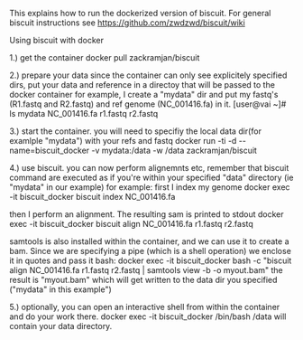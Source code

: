 This explains how to run the dockerized version of biscuit. For general biscuit instructions see https://github.com/zwdzwd/biscuit/wiki


Using biscuit with docker

1.) get the container 
docker pull zackramjan/biscuit

2.) prepare your data
since the container can only see explicitely specified dirs, put your data and reference in a directoy that will be passed to the docker container
for example, I create a "mydata" dir and put my fastq's (R1.fastq and R2.fastq) and ref genome (NC_001416.fa) in it.
	[user@vai ~]# ls mydata
	NC_001416.fa
	r1.fastq
	r2.fastq

3.) start the container.  you will need to specifiy the local data dir(for examlple "mydata") with your refs and fastq
docker run -ti -d --name=biscuit_docker -v mydata:/data -w /data zackramjan/biscuit

4.) use biscuit. you can now perform alignemnts etc, remember that biscuit command are executed as if you're within your specified "data" directory (ie "mydata" in our example)
for example: first I index my genome
	docker exec -it biscuit_docker biscuit index NC_001416.fa

then I perform an alignment. The resulting sam is printed to stdout
	docker exec -it biscuit_docker biscuit align NC_001416.fa r1.fastq r2.fastq 

samtools is also installed within the container, and we can use it to create a bam. Since we are specifying a pipe (which is a shell operation) we enclose it in quotes and pass it bash: 
	docker exec -it biscuit_docker bash -c "biscuit align NC_001416.fa r1.fastq r2.fastq | samtools view -b -o myout.bam"
the result is "myout.bam" which will get written to the data dir you specified ("mydata" in this example")

5.) optionally, you can open an interactive shell from within the container and do your work there.
	docker exec -it biscuit_docker /bin/bash
/data will contain your data directory.
